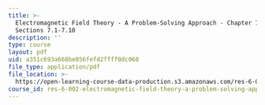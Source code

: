 ```yaml
---
title: >-
  Electromagnetic Field Theory - A Problem-Solving Approach - Chapter 7:
  Sections 7.1-7.10
description: ''
type: course
layout: pdf
uid: a351c693a668be056fefd2ffff0dc068
file_type: application/pdf
file_location: >-
  https://open-learning-course-data-production.s3.amazonaws.com/res-6-002-electromagnetic-field-theory-a-problem-solving-approach-spring-2008/a351c693a668be056fefd2ffff0dc068_MITRES_6_002S08_chp07_text.pdf
course_id: res-6-002-electromagnetic-field-theory-a-problem-solving-approach-spring-2008
---
```

